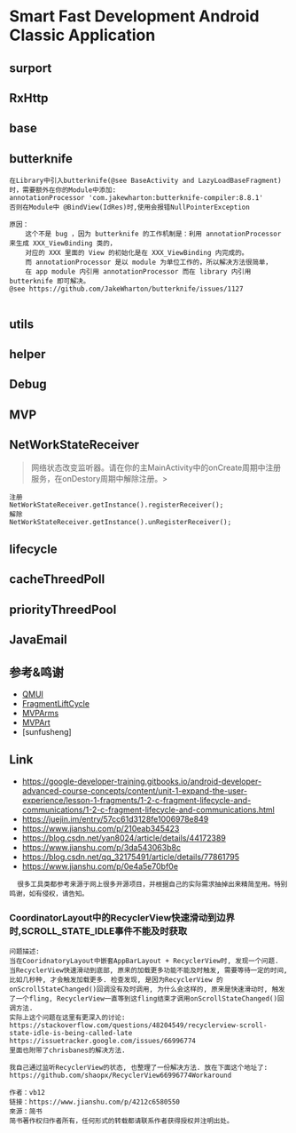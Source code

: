 # Smart Fast Development Android Classic Application 
## surport

## RxHttp

## base

## butterknife
```text
在Library中引入butterknife(@see BaseActivity and LazyLoadBaseFragment)时，需要额外在你的Module中添加:
annotationProcessor 'com.jakewharton:butterknife-compiler:8.8.1'
否则在Module中 @BindView(IdRes)时,使用会报错NullPointerException

原因：
    这个不是 bug ，因为 butterknife 的工作机制是：利用 annotationProcessor 来生成 XXX_ViewBinding 类的，
    对应的 XXX 里面的 View 的初始化是在 XXX_ViewBinding 内完成的。
    而 annotationProcessor 是以 module 为单位工作的，所以解决方法很简单，
    在 app module 内引用 annotationProcessor 而在 library 内引用 butterknife 即可解决。
@see https://github.com/JakeWharton/butterknife/issues/1127
    
```



## utils

## helper

## Debug

## MVP

## NetWorkStateReceiver
>网络状态改变监听器。请在你的主MainActivity中的onCreate周期中注册服务，在onDestory周期中解除注册。>
```text
注册
NetWorkStateReceiver.getInstance().registerReceiver();
解除
NetWorkStateReceiver.getInstance().unRegisterReceiver();
```

## lifecycle

## cacheThreedPoll 

## priorityThreedPool

## JavaEmail



## 参考&鸣谢
* [QMUI](http://qmuiteam.com/android/)
* [FragmentLiftCycle](https://github.com/ImportEffort/FragmentLiftCycle ) 
* [MVPArms](https://github.com/JessYanCoding/MVPArms) 
* [MVPArt](https://github.com/JessYanCoding/MVPArt) 
* [sunfusheng]

## Link
* https://google-developer-training.gitbooks.io/android-developer-advanced-course-concepts/content/unit-1-expand-the-user-experience/lesson-1-fragments/1-2-c-fragment-lifecycle-and-communications/1-2-c-fragment-lifecycle-and-communications.html
* https://juejin.im/entry/57cc61d3128fe1006978e849
* https://www.jianshu.com/p/210eab345423
* https://blog.csdn.net/yan8024/article/details/44172389
* https://www.jianshu.com/p/3da543063b8c
* https://blog.csdn.net/qq_32175491/article/details/77861795
* https://www.jianshu.com/p/0e4a5e70bf0e

```text
  很多工具类都参考来源于网上很多开源项目，并根据自己的实际需求抽掉出来精简至用。特别鸣谢，如有侵权，请告知。
```


### CoordinatorLayout中的RecyclerView快速滑动到边界时,SCROLL_STATE_IDLE事件不能及时获取

```text
问题描述:
当在CooridnatoryLayout中嵌套AppBarLayout + RecyclerView时, 发现一个问题. 当RecyclerView快速滑动到底部, 原来的加载更多功能不能及时触发, 需要等待一定的时间, 比如几秒种, 才会触发加载更多. 检查发现, 是因为RecyclerView 的onScrollStateChanged()回调没有及时调用, 为什么会这样的, 原来是快速滑动时, 触发了一个fling, RecyclerView一直等到这fling结束才调用onScrollStateChanged()回调方法.
实际上这个问题在这里有更深入的讨论:
https://stackoverflow.com/questions/48204549/recyclerview-scroll-state-idle-is-being-called-late
https://issuetracker.google.com/issues/66996774
里面也附带了chrisbanes的解决方法.

我自己通过监听RecyclerView的状态, 也整理了一份解决方法. 放在下面这个地址了:
https://github.com/shaopx/RecyclerView66996774Workaround

作者：vb12
链接：https://www.jianshu.com/p/4212c6580550
來源：简书
简书著作权归作者所有，任何形式的转载都请联系作者获得授权并注明出处。
```